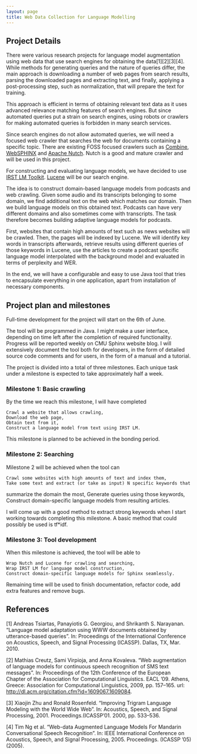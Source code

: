```yaml
---
layout: page 
title: Web Data Collection for Language Modelling
---
```


## Project Details

There were various research projects for language model augmentation using web 
data that use search engines for obtaining the data[1][2][3][4]. While methods 
for generating queries and the nature of queries differ, the main approach is 
downloading a number of web pages from search results, parsing the downloaded 
pages and extracting text, and finally, applying a post-processing step, such 
as normalization, that will prepare the text for training.

This approach is efficient in terms of obtaining relevant text data as it uses 
advanced relevance matching features of search engines. But since automated 
queries put a strain on search engines, using robots or crawlers for making 
automated queries is forbidden in many search services.

Since search engines do not allow automated queries, we will need a focused web 
crawler that searches the web for documents containing a specific topic. There 
are existing FOSS focused crawlers such as 
[Combine](http://combine.it.lth.se/), 
[WebSPHINX](http://www.cs.cmu.edu/~rcm/websphinx/) and [Apache 
Nutch](http://nutch.apache.org/). Nutch is a good and mature crawler and will 
be used in this project.

For constructing and evaluating language models, we have decided to use [IRST 
LM Toolkit](http://sourceforge.net/projects/irstlm/). 
[Lucene](http://lucene.apache.org/core/) will be our search engine.

The idea is to construct domain-based language models from podcasts and web 
crawling. Given some audio and its transcripts belonging to some domain, we 
find additional text on the web which matches our domain. Then we build 
language models on this obtained text. Podcasts can have very different domains 
and also sometimes come with transcripts. The task therefore becomes building 
adaptive language models for podcasts. 

First, websites that contain high amounts of text such as news websites will be 
crawled. Then, the pages will be indexed by Lucene. We will identify key words 
in transcripts afterwards, retrieve results using different queries of those 
keywords in Lucene, use the articles to create a podcast specific language 
model interpolated with the background model and evaluated in terms of 
perplexity and WER.

In the end, we will have a configurable and easy to use Java tool that tries to 
encapsulate everything in one application, apart from installation of necessary 
components.

## Project plan and milestones

Full-time development for the project will start on the 6th of June.

The tool will be programmed in Java. I might make a user interface, depending 
on time left after the completion of required functionality. Progress will be 
reported weekly on CMU Sphinx website blog. I will extensively document the 
tool both for developers, in the form of detailed source code comments and for 
users, in the form of a manual and a tutorial.

The project is divided into a total of three milestones. Each unique task under 
a milestone is expected to take approximately half a week. 

### Milestone 1: Basic crawling

By the time we reach this milestone, I will have completed

    Crawl a website that allows crawling,
    Download the web page,
    Obtain text from it,
    Construct a language model from text using IRST LM.

This milestone is planned to be achieved in the bonding period.

### Milestone 2: Searching

Milestone 2 will be achieved when the tool can

    Crawl some websites with high amounts of text and index them,
    Take some text and extract (or take as input) N specific keywords that 
summarize the domain the most,
    Generate queries using those keywords,
    Construct domain-specific language models from resulting articles.
    
I will come up with a good method to extract strong keywords when I start 
working towards completing this milestone. A basic method that could possibly 
be used is tf*idf.

### Milestone 3: Tool development

When this milestone is achieved, the tool will be able to

    Wrap Nutch and Lucene for crawling and searching,
    Wrap IRST LM for language model construction,
    Construct domain-specific language models for Sphinx seamlessly.
    
Remaining time will be used to finish documentation, refactor code, add extra 
features and remove bugs.

## References

[1] Andreas Tsiartas, Panayiotis G. Georgiou, and Shrikanth S. Narayanan. 
“Language model adaptation using WWW documents obtained by utterance-based 
queries”. In: Proceedings of the International Conference on Acoustics, Speech, 
and Signal Processing (ICASSP). Dallas, TX, Mar. 2010.

[2] Mathias Creutz, Sami Virpioja, and Anna Kovaleva. “Web augmentation of 
language models for continuous speech recognition of SMS text messages”. In: 
Proceedings of the 12th Conference of the European Chapter of the Association 
for Computational Linguistics. EACL ’09. Athens, Greece: Association for 
Computational Linguistics, 2009, pp. 157–165. url: 
http://dl.acm.org/citation.cfm?id=1609067.1609084.

[3] Xiaojin Zhu and Ronald Rosenfeld. “Improving Trigram Language Modeling with 
the World Wide Web”. In: Acoustics, Speech, and Signal Processing, 2001. 
Proceedings.(ICASSP’01. 2000, pp. 533–536.

[4] Tim Ng et al. “Web-data Augmented Language Models For Mandarin 
Conversational Speech Recognition”. In: IEEE International Conference on 
Acoustics, Speech, and Signal Processing, 2005. Proceedings. (ICASSP ’05) 
(2005).
